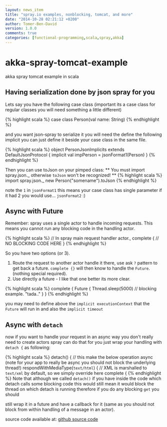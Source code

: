 ```yaml
---
layout: news_item
title: "spray.io examples, nonblocking, tomcat, and more"
date: "2014-10-28 02:21:12 +0200"
author: Tomer-Ben-David 
version: 1.0.0
comments: true
categories: [functional-programming,scala,spray,akka]
---
```

akka-spray-tomcat-example
=========================

akka spray tomcat example in scala

## Having serialization done by json spray for you

Lets say you have the following case class (important its a case class for regular classes you will need something a little different)

{% highlight scala %}
case class Person(val name: String)
{% endhighlight %}

and you want json-spray to serialize it you will need the define the following implicit
you can just define it beside your case class in the same file.

{% highlight scala %}
object PersonJsonImplicits extends DefaultJsonProtocol {
  implicit val impPerson = jsonFormat1(Person)
}
{% endhighlight %}

Then you can use toJson on your pimped class:
** You must import spray.json._ otherwise `toJson` won't be recognized! **
{% highlight scala %}
import spray.json._
new Person("somename").toJson
{% endhighlight %}

note the `1` in `jsonFormat1` this means your case class has single parameter if it had 2  you would use... `jsonFormat2` :)

## Async with Future
Remember: spray uses a single actor to handle incoming requests.  This means you cannot run any blocking code in the handling actor.

{% highlight scala %}
// In spray main request handler actor.,
complete {
  // NO BLOCKING CODE HERE
}
{% endhighlight %}

So you have two options (or 3).
1. Route the request to another actor handle it there, use ask `?` pattern to get back a future.  `complete {}` will then know to handle the `Future`. (nothing special required).
2. Use directly a future - I like that one better its more clear.

{% highlight scala %}
complete {
  Future {
    Thread.sleep(5000) // blocking example.
    "tada.."
  }
}
{% endhighlight %}

you may need to define above the `implicit executionContext` that the `Future` will run in and also the `implicit timeout`

## Async with `detach`
now if you want to handle your request in an async way you don't really need to create actors
spray can do that for you just wrap your handling with `detach {` as following:

{% highlight scala %}
       detach() { // this make the below operation async (note for your app to really be async you should  not block the underlying thread!)
          respondWithMediaType(`text/html`) { // XML is marshalled to `text/xml` by default, so we simply override here
            complete {
              <html>
{% endhighlight %}
Note that although we called `detach()` if you have inside the code which detach calls some blocking code
this would still mean it would block the thread on which detach is running therefore if you do any blocking `get` you should

still wrap it in a future and have a callback for it (same as you should not block from within handling of a message in an actor).

source code available at: [github source code](https://github.com/tomer-ben-david/akka-spray-tomcat-example)